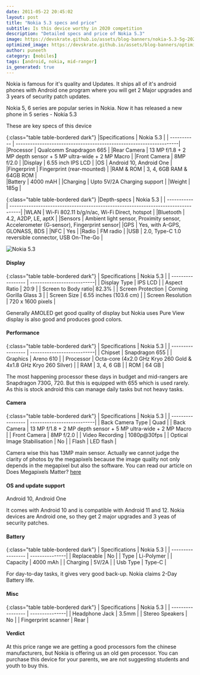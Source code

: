 ```yaml
---
date: 2011-05-22 20:45:02
layout: post
title: "Nokia 5.3 specs and price"
subtitle: Is this device worthy in 2020 competition
description: "Detailed specs and price of Nokia 5.3"
image: https://devskrate.github.io/assets/blog-banners/nokia-5.3-5g-2020.jpg
optimized_image: https://devskrate.github.io/assets/blog-banners/optimized/nokia-5.3-5g-2020.webp
author: puneeth
category: [mobiles]
tags: [android, nokia, mid-ranger]
is_generated: true
---
```


Nokia is famous for it's quality and Updates. It ships all of it's android phones with Android one program where you will get 2 Major upgrades and 3 years of security patch updates.

Nokia 5, 6 series are popular series in Nokia. Now it has released a new phone in 5 series - Nokia 5.3


These are key specs of this device 

{:class="table table-bordered dark"}
|Specifications    | Nokia 5.3                                                           | 
| -----------      | --------------------------------------------------------------------| 
|Processor         | Qualcomm Snapdragon 665                                             | 
|Rear Camera       | 13 MP f/1.8 + 2 MP depth sensor + 5 MP ultra-wide + 2 MP Macro      | 
|Front Camera      | 8MP f/2.0                                                           | 
|Display           | 6.55 inch IPS LCD                                                   | 
|OS                | Android 10, Android One                                             | 
|Fingerprint       | Fingerprint (rear-mounted)                                          | 
|RAM & ROM         | 3, 4, 6GB RAM & 64GB ROM                                            |  
|Battery           | 4000 mAH                                                            | 
|Charging          | Upto 5V/2A Charging support                                           |
|Weight            | 185g                                                                |




{:class="table table-bordered dark"}
|Depth-specs  | Nokia 5.3                                                                         | 
| ----------- | ----------------------------------------------------------------------------------| 
|WLAN       | Wi-Fi 802.11 b/g/n/ac, Wi-Fi Direct, hotspot                                        |
|Bluetooth  | 4.2, A2DP, LE, aptX                                                                 |
|Sensors    | Ambient light sensor, Proximity sensor, Accelerometer (G-sensor), Fingerprint sensor|
|GPS        | Yes, with A-GPS, GLONASS, BDS                                                       |
|NFC        | Yes                                                                                 |
|Radio      | FM radio                                                                            |
|USB        | 2.0, Type-C 1.0 reversible connector, USB On-The-Go                                 |



![Nokia 5.3](https://devskrate.github.io/assets/images/nokia/nokia5/nokia-5.3.jpg)

#### Display 

{:class="table table-bordered dark"}
| Specifications     | Nokia 5.3              | 
| -----------------  | ---------------------------| 
| Display Type	     | IPS LCD                     |
| Aspect Ratio	     | 20:9                     |
| Screen to Body ratio| 82.3%                       |
| Screen Protection	 | Corning Gorilla Glass 3   |
| Screen Size	       | 6.55 inches (103.6 cm)     |
| Screen Resolution	 | 720 x 1600 pixels         |

Generally AMOLED get good quality of display but Nokia uses Pure View display is also good and produces good colors.

#### Performance 

{:class="table table-bordered dark"}
| Specifications     | Nokia 5.3              | 
| -----------------  | ---------------------------| 
| Chipset     	     | Snapdragon 655             |
| Graphics           | Areno 610                  |
| Processor       	 | Octa-core (4x2.0 GHz Kryo 260 Gold & 4x1.8 GHz Kryo 260 Silver)        |
| RAM        	       | 3, 4, 6 GB                       |
| ROM             	 | 64 GB                     |

The most happening processor these days in budget and mid-rangers are Snapdragon 730G, 720. But this is equipped with 655 which is used rarely. As this is stock android this can manage daily tasks but not heavy tasks.

#### Camera

{:class="table table-bordered dark"}
| Specifications     | Nokia 5.3              | 
| -----------------  | ---------------------------| 
| Back Camera Type   | Quad                     |
| Back Camera        | 13 MP f/1.8 + 2 MP depth sensor + 5 MP ultra-wide + 2 MP Macro |
| Front Camera       | 8MP f/2.0                 |
| Video Recording	   | 1080p@30fps |
| Optical Image Stabilisation |	No                 |
| Flash              | LED flash              |

Camera wise this has 13MP main sensor. Actually we cannot judge the clarity of photos by the megapixels because the image quality not only depends in the megapixel but also the software. You can read our article on  Does Megapixels Matter? [here](https://devskrate.com/does-megapixels-matter-in-phone-camera/)

#### OS and update support
Android 10, Android One 

It comes with Android 10 and is compatible with Android 11 and 12. Nokia devices are Android one, so they get 2 major upgrades and 3 yeas of security patches.

#### Battery

{:class="table table-bordered dark"}
| Specifications     | Nokia 5.3  | 
| -----------------  | ---------------| 
| Replaceable	       | No             |
| Type	             | Li-Polymer     |
| Capacity           | 4000 mAh       |
| Charging       | 5V/2A   |
| Usb Type           | Type-C                |

For day-to-day tasks, it gives very good back-up. Nokia claims 2-Day Battery life.

#### Misc 

{:class="table table-bordered dark"}
| Specifications     | Nokia 5.3  | 
| -----------------  | ---------------| 
| Headphone Jack     | 3.5mm          |
| Stereo Speakers    | No             |
| Fingerprint scanner | Rear          |

#### Verdict 
At this price range we are getting a good processors fom the chinese manufacturers, but Nokia is offering us an old gen processor. You can purchase this device for your parents, we are not suggesting students and youth to buy this.


